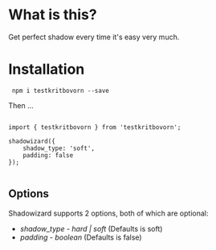 # What is this?

Get perfect shadow every time it's easy very much.

# Installation

` npm i testkritbovorn --save`

Then ...

```

import { testkritbovorn } from 'testkritbovorn';

shadowizard({
    shadow_type: 'soft',
    padding: false
});


```

## Options

Shadowizard supports 2 options, both of which are optional:

* *shadow_type* - _hard | soft_  (Defaults is soft)
* *padding* - _boolean_ (Defaults is false)